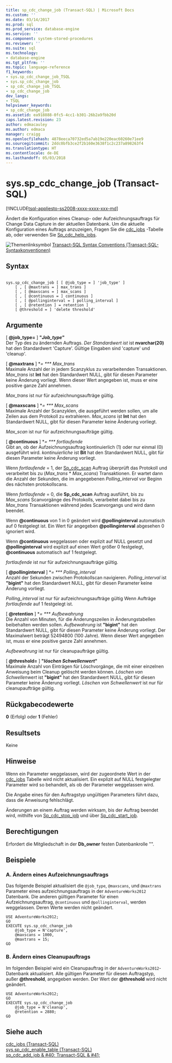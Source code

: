 ```yaml
---
title: sp_cdc_change_job (Transact-SQL) | Microsoft Docs
ms.custom: ''
ms.date: 03/14/2017
ms.prod: sql
ms.prod_service: database-engine
ms.service: ''
ms.component: system-stored-procedures
ms.reviewer: ''
ms.suite: sql
ms.technology:
- database-engine
ms.tgt_pltfrm: ''
ms.topic: language-reference
f1_keywords:
- sys.sp_cdc_change_job_TSQL
- sys.sp_cdc_change_job
- sp_cdc_change_job_TSQL
- sp_cdc_change_job
dev_langs:
- TSQL
helpviewer_keywords:
- sp_cdc_change_job
ms.assetid: ea918888-0fc5-4cc1-b301-26b2a9fbb20d
caps.latest.revision: 23
author: edmacauley
ms.author: edmaca
manager: craigg
ms.openlocfilehash: 4878eeca70732ed5a7ab19e220eac60260e71ee9
ms.sourcegitcommit: 2ddc0bfb3ce2f2b160e3638f1c2c237a898263f4
ms.translationtype: HT
ms.contentlocale: de-DE
ms.lasthandoff: 05/03/2018
---
```

# <a name="sysspcdcchangejob-transact-sql"></a>sys.sp_cdc_change_job (Transact-SQL)
[!INCLUDE[tsql-appliesto-ss2008-xxxx-xxxx-xxx-md](../../includes/tsql-appliesto-ss2008-xxxx-xxxx-xxx-md.md)]

  Ändert die Konfiguration eines Cleanup- oder Aufzeichnungsauftrags für Change Data Capture in der aktuellen Datenbank. Um die aktuelle Konfiguration eines Auftrags anzuzeigen, Fragen Sie die [cdc_jobs](../../relational-databases/system-tables/dbo-cdc-jobs-transact-sql.md) -Tabelle ab, oder verwenden Sie [Sp_cdc_help_jobs](../../relational-databases/system-stored-procedures/sys-sp-cdc-help-jobs-transact-sql.md).  
  
 ![Themenlinksymbol](../../database-engine/configure-windows/media/topic-link.gif "Topic link icon") [Transact-SQL Syntax Conventions (Transact-SQL-Syntaxkonventionen)](../../t-sql/language-elements/transact-sql-syntax-conventions-transact-sql.md)  
  
## <a name="syntax"></a>Syntax  
  
```  
  
sys.sp_cdc_change_job [ [ @job_type = ] 'job_type' ]  
    [ , [ @maxtrans = ] max_trans ]   
    [ , [ @maxscans = ] max_scans ]   
    [ , [ @continuous = ] continuous ]   
    [ , [ @pollinginterval = ] polling_interval ]   
    [ , [ @retention ] = retention ]   
    [ @threshold = ] 'delete threshold'  
```  
  
## <a name="arguments"></a>Argumente  
 [  **@job_type=** ] **"***Job_type***"**  
 Der Typ des zu ändernden Auftrags. *Der Standardwert ist* ist **nvarchar(20)** hat den Standardwert 'Capture'. Gültige Eingaben sind 'capture' und 'cleanup'.  
  
 [ **@maxtrans** ] **= *** Max_trans*  
 Maximale Anzahl der in jedem Scanzyklus zu verarbeitenden Transaktionen. *Max_trans* ist **Int** hat den Standardwert NULL, gibt für diesen Parameter keine Änderung vorliegt. Wenn dieser Wert angegeben ist, muss er eine positive ganze Zahl annehmen.  
  
 *Max_trans* ist nur für aufzeichnungsaufträge gültig.  
  
 [ **@maxscans** ] **= *** Max_scans*  
 Maximale Anzahl der Scanzyklen, die ausgeführt werden sollen, um alle Zeilen aus dem Protokoll zu extrahieren. *Max_scans* ist **Int** hat den Standardwert NULL, gibt für diesen Parameter keine Änderung vorliegt.  
  
 *Max_scan* ist nur für aufzeichnungsaufträge gültig.  
  
 [ **@continuous** ] **= *** fortlaufende*  
 Gibt an, ob der Aufzeichnungsauftrag kontinuierlich (1) oder nur einmal (0) ausgeführt wird. *kontinuierliche* ist **Bit** hat den Standardwert NULL, gibt für diesen Parameter keine Änderung vorliegt.  
  
 Wenn *fortlaufende* = 1, der [Sp_cdc_scan](../../relational-databases/system-stored-procedures/sys-sp-cdc-scan-transact-sql.md) Auftrag überprüft das Protokoll und verarbeitet bis zu (*Max_trans* \* *Max_scans*) Transaktionen. Er wartet dann die Anzahl der Sekunden, die im angegebenen *Polling_interval* vor Beginn des nächsten protokollscans.  
  
 Wenn *fortlaufende* = 0, die **Sp_cdc_scan** Auftrag ausführt, bis zu *Max_scans* Scanvorgänge des Protokolls, verarbeitet dabei bis zu *Max_trans* Transaktionen während jedes Scanvorgangs und wird dann beendet.  
  
 Wenn **@continuous** von 1 in 0 geändert wird **@pollinginterval** automatisch auf 0 festgelegt ist. Ein Wert für angegeben **@pollinginterval** abgesehen 0 ignoriert wird.  
  
 Wenn **@continuous** weggelassen oder explizit auf NULL gesetzt und **@pollinginterval** wird explizit auf einen Wert größer 0 festgelegt, **@continuous** automatisch auf 1 festgelegt.  
  
 *fortlaufende* ist nur für aufzeichnungsaufträge gültig.  
  
 [ **@pollinginterval** ] **= *** Polling_interval*  
 Anzahl der Sekunden zwischen Protokollscan navigieren. *Polling_interval* ist **"bigint"** hat den Standardwert NULL, gibt für diesen Parameter keine Änderung vorliegt.  
  
 *Polling_interval* ist nur für aufzeichnungsaufträge gültig Wenn Aufträge *fortlaufende* auf 1 festgelegt ist.  
  
 [ **@retention** ] **= *** Aufbewahrung*  
 Die Anzahl von Minuten, für die Änderungszeilen in Änderungstabellen beibehalten werden sollen. *Aufbewahrung* ist **"bigint"** hat den Standardwert NULL, gibt für diesen Parameter keine Änderung vorliegt. Der Maximalwert beträgt 52494800 (100 Jahre). Wenn dieser Wert angegeben ist, muss er eine positive ganze Zahl annehmen.  
  
 *Aufbewahrung* ist nur für cleanupaufträge gültig.  
  
 [  **@threshold=** ] **"***löschen Schwellenwert***"**  
 Maximale Anzahl von Einträgen für Löschvorgänge, die mit einer einzelnen Anweisung beim Cleanup gelöscht werden können. *Löschen von Schwellenwert* ist **"bigint"** hat den Standardwert NULL, gibt für diesen Parameter keine Änderung vorliegt. *Löschen von Schwellenwert* ist nur für cleanupaufträge gültig.  
  
## <a name="return-code-values"></a>Rückgabecodewerte  
 **0** (Erfolg) oder **1** (Fehler)  
  
## <a name="result-sets"></a>Resultsets  
 Keine  
  
## <a name="remarks"></a>Hinweise  
 Wenn ein Parameter weggelassen, wird der zugeordnete Wert in der [cdc_jobs](../../relational-databases/system-tables/dbo-cdc-jobs-transact-sql.md) Tabelle wird nicht aktualisiert. Ein explizit auf NULL festgelegter Parameter wird so behandelt, als ob der Parameter weggelassen wird.  
  
 Die Angabe eines für den Auftragstyp ungültigen Parameters führt dazu, dass die Anweisung fehlschlägt.  
  
 Änderungen an einem Auftrag werden wirksam, bis der Auftrag beendet wird, mithilfe von [Sp_cdc_stop_job](../../relational-databases/system-stored-procedures/sys-sp-cdc-stop-job-transact-sql.md) und über [Sp_cdc_start_job](../../relational-databases/system-stored-procedures/sys-sp-cdc-start-job-transact-sql.md).  
  
## <a name="permissions"></a>Berechtigungen  
 Erfordert die Mitgliedschaft in der **Db_owner** festen Datenbankrolle "".  
  
## <a name="examples"></a>Beispiele  
  
### <a name="a-changing-a-capture-job"></a>A. Ändern eines Aufzeichnungsauftrags  
 Das folgende Beispiel aktualisiert die `@job_type`, `@maxscans`, und `@maxtrans` Parameter eines aufzeichnungsauftrags in der `AdventureWorks2012` Datenbank. Die anderen gültigen Parameter für einen Aufzeichnungsauftrag, `@continuous` und `@pollinginterval`, werden weggelassen. Deren Werte werden nicht geändert.  
  
```  
USE AdventureWorks2012;  
GO  
EXECUTE sys.sp_cdc_change_job   
    @job_type = N'capture',  
    @maxscans = 1000,  
    @maxtrans = 15;  
GO  
```  
  
### <a name="b-changing-a-cleanup-job"></a>B. Ändern eines Cleanupauftrags  
 Im folgenden Beispiel wird ein Cleanupauftrag in der `AdventureWorks2012`-Datenbank aktualisiert. Alle gültigen Parameter für diesen Auftragstyp, außer **@threshold**, angegeben werden. Der Wert der **@threshold** wird nicht geändert.  
  
```  
USE AdventureWorks2012;  
GO  
EXECUTE sys.sp_cdc_change_job   
    @job_type = N'cleanup',  
    @retention = 2880;  
GO  
```  
  
## <a name="see-also"></a>Siehe auch  
 [cdc_jobs &#40;Transact-SQL&#41;](../../relational-databases/system-tables/dbo-cdc-jobs-transact-sql.md)   
 [sys.sp_cdc_enable_table &#40;Transact-SQL&#41;](../../relational-databases/system-stored-procedures/sys-sp-cdc-enable-table-transact-sql.md)   
 [sp_cdc_add_job & #40; Transact-SQL & #41;](../../relational-databases/system-stored-procedures/sys-sp-cdc-add-job-transact-sql.md)  
  
  
